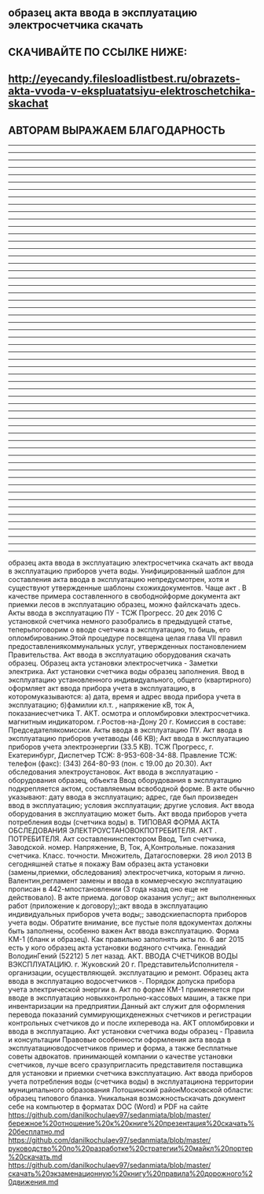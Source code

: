 образец акта ввода в эксплуатацию электросчетчика скачать
--------------------------------------------------
СКАЧИВАЙТЕ ПО ССЫЛКЕ НИЖЕ:
--------------------------------------------------
http://eyecandy.filesloadlistbest.ru/obrazets-akta-vvoda-v-ekspluatatsiyu-elektroschetchika-skachat
--------------------------------------------------
АВТОРАМ ВЫРАЖАЕМ БЛАГОДАРНОСТЬ
--------------------------------------------------
--------------------------------------------------
--------------------------------------------------
--------------------------------------------------
--------------------------------------------------
--------------------------------------------------
--------------------------------------------------
--------------------------------------------------
--------------------------------------------------
--------------------------------------------------
--------------------------------------------------
--------------------------------------------------
--------------------------------------------------
--------------------------------------------------
--------------------------------------------------
--------------------------------------------------
--------------------------------------------------
--------------------------------------------------
--------------------------------------------------
--------------------------------------------------
--------------------------------------------------
--------------------------------------------------
--------------------------------------------------
--------------------------------------------------
--------------------------------------------------
--------------------------------------------------
--------------------------------------------------
--------------------------------------------------
--------------------------------------------------
--------------------------------------------------
--------------------------------------------------
--------------------------------------------------
--------------------------------------------------
--------------------------------------------------
--------------------------------------------------
--------------------------------------------------
--------------------------------------------------
--------------------------------------------------
--------------------------------------------------
--------------------------------------------------
--------------------------------------------------
--------------------------------------------------
--------------------------------------------------
--------------------------------------------------
--------------------------------------------------
--------------------------------------------------
--------------------------------------------------
--------------------------------------------------
--------------------------------------------------
--------------------------------------------------
--------------------------------------------------
--------------------------------------------------
--------------------------------------------------
--------------------------------------------------
--------------------------------------------------
--------------------------------------------------
--------------------------------------------------
образец акта ввода в эксплуатацию электросчетчика скачать акт ввода в эксплуатацию приборов учета воды. Унифицированный шаблон для составления акта ввода в эксплуатацию непредусмотрен, хотя и существуют утвержденные шаблоны схожихдокументов. Чаще акт . В качестве примера составленного в свободнойформе документа акт приемки лесов в эксплуатацию образец, можно файлскачать здесь. Акты ввода в эксплуатацию ПУ - ТСЖ Прогресс. 20 дек 2016  С установкой счетчика немного разобрались в предыдущей статье, теперьпоговорим о вводе счетчика в эксплуатацию, то бишь, его опломбированию.Этой процедуре посвящена целая глава VII правил предоставлениякоммунальных услуг, утвержденных постановлением Правительства. Акт ввода в эксплуатацию оборудования  скачать образец. Образец акта установки электросчетчика - Заметки электрика. Акт установки счетчика воды образец заполнения. Ввод в эксплуатацию установленного индивидуального, общего (квартирного)  оформляет акт ввода прибора учета в эксплуатацию, в которомуказываются: а) дата, время и адрес ввода прибора учета в эксплуатацию; б)фамилии  кл.т. , напряжение  кВ, ток  А, показаниесчетчика Т. АКТ. осмотра и опломбировки электросчетчика. магнитным индикатором. г.Ростов-на-Дону     20  г. Комиссия в составе: Председателякомиссии. Акты ввода в эксплуатацию ПУ. Акт ввода в эксплуатацию приборов учетаводы (46 KB); Акт ввода в эксплуатацию приборов учета электроэнергии (33.5 KB). ТСЖ Прогресс, г. Екатеринбург, Диспетчер ТСЖ: 8-953-608-34-88. Правление ТСЖ: телефон (факс): (343) 264-80-93 (пон. с 19.00 до 20.30). Акт обследования электроустановок. Акт ввода в эксплуатацию - оборудования образец, объекта
Ввод оборудования в эксплуатацию подкрепляется актом, составляемым всвободной форме. В акте обычно указывают:  дату ввода в эксплуатацию; адрес, где был произведен ввод в эксплуатацию;  условия эксплуатации; другие условия. Акт ввода оборудования в эксплуатацию может быть. Акт ввода приборов учета потребления воды (счетчика воды) в. ТИПОВАЯ ФОРМА АКТА ОБСЛЕДОВАНИЯ ЭЛЕКТРОУСТАНОВОКПОТРЕБИТЕЛЯ. АКТ  .     ПОТРЕБИТЕЛЯ. Акт составленинспектором  Ввод, Тип счетчика, Заводской. номер. Напряжение, В, Ток, А,Контрольные. показания счетчика. Класс. точности. Множитель, Датагосповерки. 28 июл 2013  В сегодняшней статье я покажу Вам образец акта установки (замены,приемки, обследования) электросчетчика, которым я лично.  Валентин,регламент замены и ввода в коммерческую эксплуатацию прописан в 442-мпостановлении (3 года назад оно еще не действовало). В акте приема. договор оказания услуг;; акт выполненных работ (приложение к договору);;акт ввода в эксплуатацию индивидуальных приборов учета воды;; заводскиепаспорта приборов учета воды. Обратите внимание, все пустые поля вдокументах должны быть заполнены, особенно важен Акт ввода вэксплуатацию. Форма КМ-1 (бланк и образец). Как правильно заполнять акты по. 6 авг 2015  есть у кого образец акта установки водяного счтчика. Геннадий ВолодинГений (52212) 5 лет назад. АКТ. ВВОДА СЧЕТЧИКОВ ВОДЫ ВЭКСПЛУАТАЦИЮ. г. Жуковский  20 г. ПредставительИсполнителя - организации, осуществляющей. эксплуатацию и ремонт. Образец акта ввода в эксплуатацию водосчетчиков -. Порядок допуска прибора учета электрической энергии в. Акт по форме  КМ-1 применяется при вводе в эксплуатацию новыхконтрольно-кассовых машин, а также при инвентаризации на предприятии.Данный акт служит для оформления перевода показаний суммирующихденежных счетчиков и регистрации контрольных счетчиков до и после ихперевода на. АКТ опломбировки и ввода в эксплуатацию. Акт установки счетчика воды образец - Правила и консультации
Правовые особенности оформления акта ввода в эксплуатациюводосчетчиков пример и форма, а также бесплатные советы адвокатов. принимающей компании о качестве установки счетчиков, лучше всего сразупригласить представителя поставщика для установки и приемки счетчика вэксплуатацию. Акт ввода приборов учета потребления воды (счетчика воды) в эксплуатациюна территории муниципального образования Лотошинский районМосковской области: образец типового бланка. Уникальная возможностьскачать документ себе на компьютер в форматах DOC (Word) и PDF на сайте
https://github.com/danilkochulaev97/sedanmiata/blob/master/бережное%20отношение%20к%20книге%20презентация%20скачать%20бесплатно.md
https://github.com/danilkochulaev97/sedanmiata/blob/master/руководство%20по%20разработке%20стратегии%20майкл%20портер%20скачать.md
https://github.com/danilkochulaev97/sedanmiata/blob/master/скачать%20экзаменационную%20книгу%20правила%20дорожного%20движения.md
